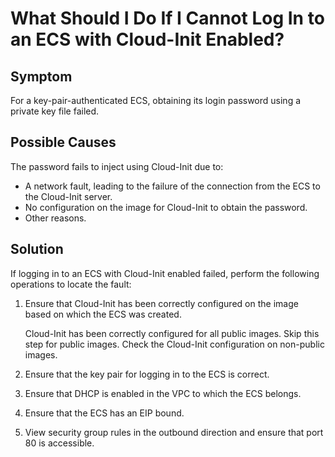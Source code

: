 # What Should I Do If I Cannot Log In to an ECS with Cloud-Init Enabled?<a name="EN-US_TOPIC_0081525054"></a>

## Symptom<a name="section378516093915"></a>

For a key-pair-authenticated ECS, obtaining its login password using a private key file failed.

## Possible Causes<a name="section093552319396"></a>

The password fails to inject using Cloud-Init due to:

-   A network fault, leading to the failure of the connection from the ECS to the Cloud-Init server.
-   No configuration on the image for Cloud-Init to obtain the password.
-   Other reasons.

## Solution<a name="section1868684714415"></a>

If logging in to an ECS with Cloud-Init enabled failed, perform the following operations to locate the fault:

1.  Ensure that Cloud-Init has been correctly configured on the image based on which the ECS was created.

    Cloud-Init has been correctly configured for all public images. Skip this step for public images. Check the Cloud-Init configuration on non-public images.


1.  Ensure that the key pair for logging in to the ECS is correct.
2.  Ensure that DHCP is enabled in the VPC to which the ECS belongs.
3.  Ensure that the ECS has an EIP bound.
4.  View security group rules in the outbound direction and ensure that port 80 is accessible.

